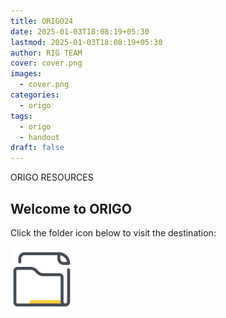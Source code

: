 ```yaml
---
title: ORIGO24
date: 2025-01-03T18:08:19+05:30
lastmod: 2025-01-03T18:08:19+05:30
author: RIG TEAM
cover: cover.png
images:
  - cover.png
categories:
  - origo
tags:
  - origo
  - handout
draft: false
---
```

<!-- Summary -->

ORIGO RESOURCES

<!--more-->

## Welcome to ORIGO

Click the folder icon below to visit the destination:

[![How it all began](image.png "How it all began")](https://rignitc.github.io/origo24/)